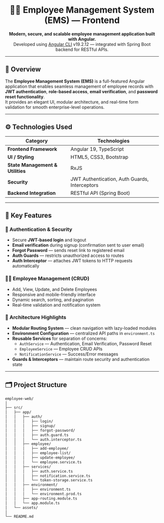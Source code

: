 <h1 align="center">🧑‍💼 Employee Management System (EMS) — Frontend</h1>

<p align="center">
  <b>Modern, secure, and scalable employee management application built with Angular.</b><br>
  Developed using <a href="https://github.com/angular/angular-cli">Angular CLI</a> v19.2.12 — integrated with Spring Boot backend for RESTful APIs.
</p>

---

## 🌟 Overview

The **Employee Management System (EMS)** is a full-featured Angular application that enables seamless management of employee records with **JWT authentication**, **role-based access**, **email verification**, and **password reset functionality**.  
It provides an elegant UI, modular architecture, and real-time form validation for smooth enterprise-level operations.

---

## ⚙️ Technologies Used

| Category | Technologies |
|-----------|--------------|
| **Frontend Framework** | Angular 19, TypeScript |
| **UI / Styling** | HTML5, CSS3, Bootstrap |
| **State Management & Utilities** | RxJS |
| **Security** | JWT Authentication, Auth Guards, Interceptors |
| **Backend Integration** | RESTful API (Spring Boot) |

---

## 🚀 Key Features

### 🔐 Authentication & Security
- Secure **JWT-based login** and logout  
- **Email verification** during signup (confirmation sent to user email)  
- **Forgot Password** — sends reset link to registered email  
- **Auth Guards** — restricts unauthorized access to routes  
- **Auth Interceptor** — attaches JWT tokens to HTTP requests automatically  

### 👨‍💼 Employee Management (CRUD)
- Add, View, Update, and Delete Employees  
- Responsive and mobile-friendly interface  
- Dynamic search, sorting, and pagination  
- Real-time validation and notification system  

### 🧩 Architecture Highlights
- **Modular Routing System** — clean navigation with lazy-loaded modules  
- **Environment Configuration** — centralized API paths in `environment.ts`  
- **Reusable Services** for separation of concerns:
  - `AuthService` — Authentication, Email Verification, Password Reset  
  - `EmployeeService` — Employee CRUD APIs  
  - `NotificationService` — Success/Error messages  
- **Guards & Interceptors** — maintain route security and authentication state  

---

## 🗂️ Project Structure

```bash
employee-web/
│
├── src/
│   ├── app/
│   │   ├── auth/
│   │   │   ├── login/
│   │   │   ├── signup/
│   │   │   ├── forgot-password/
│   │   │   ├── auth.guard.ts
│   │   │   └── auth.interceptor.ts
│   │   ├── employee/
│   │   │   ├── add-employee/
│   │   │   ├── employee-list/
│   │   │   ├── update-employee/
│   │   │   └── employee.service.ts
│   │   ├── services/
│   │   │   ├── auth.service.ts
│   │   │   ├── notification.service.ts
│   │   │   └── token-storage.service.ts
│   │   ├── environment/
│   │   │   ├── environment.ts
│   │   │   └── environment.prod.ts
│   │   ├── app-routing.module.ts
│   │   └── app.module.ts
│   └── assets/
│
└── README.md
